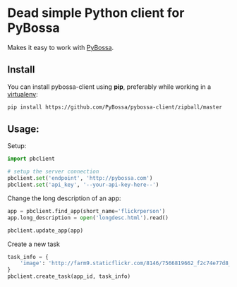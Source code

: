 # Dead simple Python client for PyBossa

Makes it easy to work with [PyBossa](http://pybossa.com).

## Install

You can install pybossa-client using **pip**, preferably while working in a [virtualenv](http://www.virtualenv.org/en/latest/index.html):

```bash
pip install https://github.com/PyBossa/pybossa-client/zipball/master 
```

## Usage:

Setup:

```python
import pbclient

# setup the server connection
pbclient.set('endpoint', 'http://pybossa.com')
pbclient.set('api_key', '--your-api-key-here--')
```

Change the long description of an app:

```python
app = pbclient.find_app(short_name='flickrperson')
app.long_description = open('longdesc.html').read()

pbclient.update_app(app)
```

Create a new task

```python
task_info = {
    'image': 'http://farm9.staticflickr.com/8146/7566819662_f2c74e77d8_m.jpg'
}
pbclient.create_task(app_id, task_info)
```

